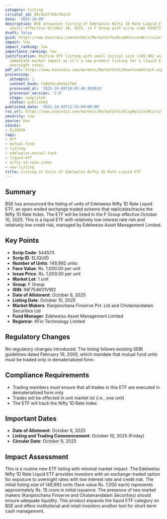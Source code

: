 ```yaml
---
category: listing
circular_id: 86c5e2f7b9cf62cd
date: '2025-10-09'
description: BSE announces listing of Edelweiss Nifty 1D Rate Liquid ETF units (149,992
  units) effective October 10, 2025, in F Group with scrip code 544573.
draft: false
guid: https://www.bseindia.com/markets/MarketInfo/DispNoticesNCirculars.aspx?Noticeid={0C06B065-7269-45E3-80F5-A3EC756DABF9}&noticeno=20251009-35&dt=10/09/2025&icount=35&totcount=72&flag=0
impact: low
impact_ranking: low
importance_ranking: low
justification: Routine ETF listing with small initial size (149,992 units). Limited
  immediate market impact as it's a new product listing for a liquid ETF tracking
  overnight rates.
pdf_url: https://www.bseindia.com/markets/MarketInfo/DownloadAttach.aspx?id=20251009-35&attachedId=
processing:
  attempts: 1
  content_hash: fa8df6ca0e9a170d
  processed_at: '2025-10-09T18:45:40.992818'
  processor_version: '2.0'
  stage: completed
  status: published
published_date: '2025-10-09T12:55:04+00:00'
rss_url: https://www.bseindia.com/markets/MarketInfo/DispNoticesNCirculars.aspx?Noticeid={0C06B065-7269-45E3-80F5-A3EC756DABF9}&noticeno=20251009-35&dt=10/09/2025&icount=35&totcount=72&flag=0
severity: low
source: bse
stocks:
- ELIQUID
tags:
- etf
- mutual-fund
- listing
- edelweiss-mutual-fund
- liquid-etf
- nifty-1d-rate-index
- new-listing
title: Listing of Units Of Edelweiss Nifty 1D Rate Liquid ETF
---
```


## Summary

BSE has announced the listing of units of Edelweiss Nifty 1D Rate Liquid ETF, an open-ended exchange traded scheme that replicates/tracks the Nifty 1D Rate Index. The ETF will be listed in the F Group effective October 10, 2025. This is a liquid ETF with relatively low interest rate risk and relatively low credit risk, managed by Edelweiss Asset Management Limited.

## Key Points

- **Scrip Code**: 544573
- **Scrip ID**: ELIQUID
- **Number of Units**: 149,992 units
- **Face Value**: Rs. 1,000.00 per unit
- **Issue Price**: Rs. 1,000.00 per unit
- **Market Lot**: 1 unit
- **Group**: F Group
- **ISIN**: INF754K01VW2
- **Date of Allotment**: October 6, 2025
- **Listing Date**: October 10, 2025
- **Market Makers**: Kanjalochana Finserve Pvt. Ltd and Cholamandalam Securities Ltd
- **Fund Manager**: Edelweiss Asset Management Limited
- **Registrar**: KFin Technology Limited

## Regulatory Changes

No regulatory changes introduced. The listing follows existing SEBI guidelines dated February 16, 2000, which mandate that mutual fund units must be traded only in dematerialized form.

## Compliance Requirements

- Trading members must ensure that all trades in this ETF are executed in dematerialized form only
- Trades will be effected in unit market lot (i.e., one unit)
- The ETF will track the Nifty 1D Rate Index

## Important Dates

- **Date of Allotment**: October 6, 2025
- **Listing and Trading Commencement**: October 10, 2025 (Friday)
- **Circular Date**: October 9, 2025

## Impact Assessment

This is a routine new ETF listing with minimal market impact. The Edelweiss Nifty 1D Rate Liquid ETF provides investors with an exchange-traded option for exposure to overnight rates with low interest rate and credit risk. The initial listing size of 149,992 units (face value Rs. 1,000 each) represents approximately Rs. 15 crore in initial issuance. The presence of two market makers (Kanjalochana Finserve and Cholamandalam Securities) should ensure adequate liquidity. This product expands the liquid ETF category on BSE and offers institutional and retail investors another tool for short-term cash management.